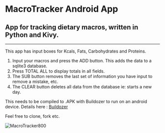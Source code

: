 # MacroTracker Android App

## App for tracking dietary macros, written in Python and Kivy.
---
This app has input boxes for Kcals, Fats, Carbohydrates and Proteins.
1. Input your macros and press the ADD button. This adds the data to a sqlite3 database. 
2. Press TOTAL ALL to display totals in all fields.
3. The SUB button removes the last set of information you have input to remove a mistake, etc.
4. The CLEAR button deletes all data from the database ie: starts a new day.

This needs to be compiled to .APK with Buildozer to run on an android device. Details here : [Buildozer](https://buildozer.readthedocs.io/en/latest/installation.html)

Feel free to clone, fork etc.

![MacroTracker800](https://user-images.githubusercontent.com/111183176/199847477-eb968a02-4d00-4b85-8d4d-55ee8d39e11e.png)
